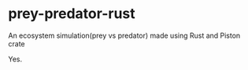 # prey-predator-rust
An ecosystem simulation(prey vs predator) made using Rust and Piston crate

Yes.
